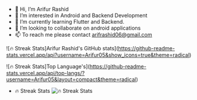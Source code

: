 - 👋 Hi, I’m Arifur Rashid
- 👀 I’m interested in Android and Backend Development
- 🌱 I’m currently learning Flutter and Backend.
- 💞️ I’m looking to collaborate on android applications
- 📫 To reach me please contact arifrashid06@gmail.com

<!---
Arifur05/Arifur05 is a ✨ special ✨ repository because its `README.md` (this file) appears on your GitHub profile.
You can click the Preview link to take a look at your changes.
--->
![🔥 Streak Stats]Arifur Rashid's GitHub stats](https://github-readme-stats.vercel.app/api?username=Arifur05&show_icons=true&theme=radical)

![🔥 Streak Stats]Top Language's](https://github-readme-stats.vercel.app/api/top-langs/?username=Arifur05&layout=compact&theme=radical)

- 🔥 Streak Stats
![🔥 Streak Stats](https://github-readme-streak-stats.herokuapp.com/?user=Arifur05&theme=dark)
